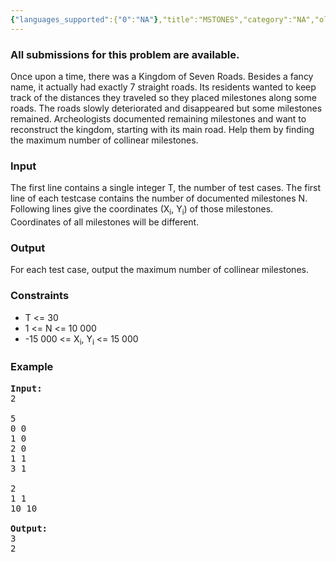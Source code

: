 ```yaml
---
{"languages_supported":{"0":"NA"},"title":"MSTONES","category":"NA","old_version":true,"problem_code":"MSTONES","tags":{"0":"NA"},"layout":"problem"}
---
```


<h3> All submissions for this problem are available. </h3><p>Once upon a time, there was a Kingdom of Seven Roads. Besides a fancy name, it actually had exactly 7 straight roads. Its residents wanted to keep track of the distances they traveled so they placed milestones along some roads. The roads slowly deteriorated and disappeared but some milestones remained. Archeologists documented remaining milestones and want to reconstruct the kingdom, starting with its main road. Help them by finding the maximum number of collinear milestones.

<h3>Input</h3>
</p><p>The first line contains a single integer T, the number of test cases. The first line of each testcase contains the number of documented milestones N. Following lines give the coordinates (X<sub>i</sub>, Y<sub>i</sub>) of those milestones. Coordinates of all milestones will be different.

<h3>Output</h3>
</p><p>For each test case, output the maximum number of collinear milestones. 

<h3>Constraints</h3>
<ul>
<li>T &lt;= 30</li>
<li>1 &lt;= N &lt;= 10 000</li>
<li>-15 000 &lt;= X<sub>i</sub>, Y<sub>i</sub> &lt;= 15 000</li>
</ul>

<h3>Example</h3>

<pre>
<b>Input:</b>
2

5
0 0
1 0
2 0
1 1
3 1

2
1 1
10 10

<b>Output:</b>
3
2
</pre></p>    